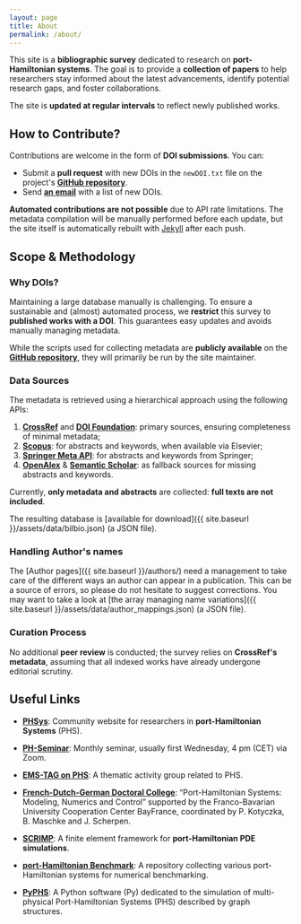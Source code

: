```yaml
---
layout: page
title: About
permalink: /about/
---
```


This site is a **bibliographic survey** dedicated to research on **port-Hamiltonian systems**. The goal is to provide a **collection of papers** to help researchers stay informed about the latest advancements, identify potential research gaps, and foster collaborations.

The site is **updated at regular intervals** to reflect newly published works.

## **How to Contribute?**
Contributions are welcome in the form of **DOI submissions**. You can:
- Submit a **pull request** with new DOIs in the `newDOI.txt` file on the project's [**GitHub repository**](https://github.com/g-haine/phraise).
- Send [**an email**](mailto:ghislain.haine@isae.fr) with a list of new DOIs.

**Automated contributions are not possible** due to API rate limitations. The metadata compilation will be manually performed before each update, but the site itself is automatically rebuilt with [Jekyll](https://jekyllrb.com/) after each push.

## **Scope & Methodology**

### **Why DOIs?**
Maintaining a large database manually is challenging. To ensure a sustainable and (almost) automated process, we **restrict** this survey to **published works with a DOI**. This guarantees easy updates and avoids manually managing metadata.

While the scripts used for collecting metadata are **publicly available** on the [**GitHub repository**](https://github.com/g-haine/phraise), they will primarily be run by the site maintainer.

### **Data Sources**
The metadata is retrieved using a hierarchical approach using the following APIs:
1. [**CrossRef**](https://www.crossref.org/documentation/retrieve-metadata/rest-api/) and [**DOI Foundation**](https://www.doi.org/): primary sources, ensuring completeness of minimal metadata;
2. [**Scopus**](https://dev.elsevier.com/documentation/SCOPUSSearchAPI.wadl): for abstracts and keywords, when available via Elsevier;
3. [**Springer Meta API**](https://dev.springernature.com/docs/api-endpoints/meta-api/): for abstracts and keywords from Springer;
4. [**OpenAlex**](https://docs.openalex.org/how-to-use-the-api/api-overview) & [**Semantic Scholar**](https://www.semanticscholar.org/product/api): as fallback sources for missing abstracts and keywords.

Currently, **only metadata and abstracts** are collected: **full texts are not included**.

The resulting database is [available for download]({{ site.baseurl }}/assets/data/bilbio.json) (a JSON file).

### **Handling Author's names**
The [Author pages]({{ site.baseurl }}/authors/) need a management to take care of the different ways an author can appear in a publication. This can be a source of errors, so please do not hesitate to suggest corrections. You may want to take a look at [the array managing name variations]({{ site.baseurl }}/assets/data/author_mappings.json) (a JSON file).

### **Curation Process**
No additional **peer review** is conducted; the survey relies on **CrossRef's metadata**, assuming that all indexed works have already undergone editorial scrutiny.

## **Useful Links**

- [**PHSys**](https://www.phsys.eu): Community website for researchers in **port-Hamiltonian Systems** (PHS).
- [**PH-Seminar**](https://www.fan.uni-wuppertal.de/en/research/ph-seminar/): Monthly seminar, usually first Wednesday, 4 pm (CET) via Zoom.
- [**EMS-TAG on PHS**](https://ems-phs.uni-wuppertal.de/en/): A thematic activity group related to PHS.
- [**French-Dutch-German Doctoral College**](https://www.epc.ed.tum.de/en/rt/cdfa-phs/): “Port-Hamiltonian Systems: Modeling, Numerics and Control” supported by the Franco-Bavarian University Cooperation Center BayFrance, coordinated by P. Kotyczka, B. Maschke and J. Scherpen.

- [**SCRIMP**](https://g-haine.github.io/scrimp/): A finite element framework for **port-Hamiltonian PDE simulations**.
- [**port-Hamiltonian Benchmark**](https://algopaul.github.io/PortHamiltonianBenchmarkSystems/): A repository collecting various port-Hamiltonian systems for numerical benchmarking.
- [**PyPHS**](https://pyphs.github.io/pyphs/): A Python software (Py) dedicated to the simulation of multi-physical Port-Hamiltonian Systems (PHS) described by graph structures.
